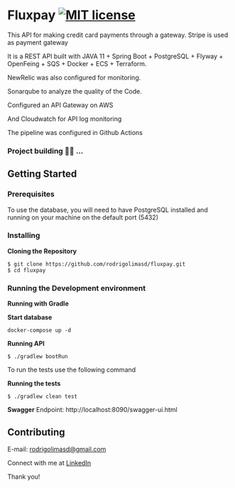 # Fluxpay [![MIT license](http://img.shields.io/badge/license-MIT-brightgreen.svg)](https://github.com/rodrigolimasd/fluxpay/blob/master/LICENSE)
This API for making credit card payments through a gateway.
Stripe is used as payment gateway

It is a REST API built with JAVA 11 + Spring Boot + PostgreSQL + Flyway + OpenFeing + SQS + Docker + ECS + Terraform.

NewRelic was also configured for monitoring.

Sonarqube to analyze the quality of the Code.

Configured an API Gateway on AWS

And Cloudwatch for API log monitoring

The pipeline was configured in Github Actions

### Project building 👨‍🔧 ...

## Getting Started

### Prerequisites

To use the database, you will need to have PostgreSQL installed and running on your machine on the default port (5432)

### Installing

**Cloning the Repository**
````
$ git clone https://github.com/rodrigolimasd/fluxpay.git
$ cd fluxpay
````
### Running the Development environment

**Running with Gradle**

**Start database**
```
docker-compose up -d
```

**Running API**

```
$ ./gradlew bootRun
```

To run the tests use the following command

**Running the tests**

```
$ ./gradlew clean test
```

**Swagger** Endpoint: http://localhost:8090/swagger-ui.html

## Contributing

E-mail: rodrigolimasd@gmail.com

Connect with me at [LinkedIn](https://www.linkedin.com/in/rodrigolimasd/)

Thank you!
